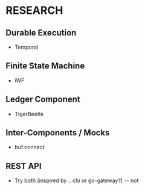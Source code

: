 # RESEARCH

## Durable Execution

- Temporal

## Finite State Machine

- iWF

## Ledger Component

- TigerBeetle

## Inter-Components / Mocks

- buf.connect

## REST API

- Try both (inspired by .. chi or go-gateway?) -- not 